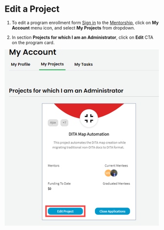 # Edit a Project

1. To edit a program enrollment form [Sign in](../../../sso/sign-in/) to the [Mentorship](https://people.communitybridge.org/), click on **My Account** menu icon, and select **My Projects** from dropdown.

2. In section **Projects for which I am an Administrator**, click on **Edit** CTA on the program card.

![](../../../.gitbook/assets/edit-project.png)


